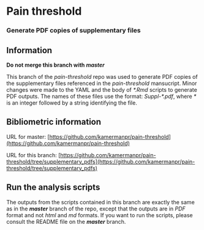 # Pain threshold

### Generate PDF copies of supplementary files 

## Information

**Do not merge this branch with _master_**

This branch of the _pain-threshold_ repo was used to generate PDF copies of the supplementary files referenced in the _pain-threshold_ mansucript. Minor changes were made to the YAML and the body of _*.Rmd_ scripts to generate PDF outputs. The names of these files use the format: _Suppl-\*.pdf_, where _\*_ is an integer followed by a string identifying the file. 

## Bibliometric information

URL for master: [https://github.com/kamermanpr/pain-threshold](https://github.com/kamermanpr/pain-threshold)

URL for this branch: [https://github.com/kamermanpr/pain-threshold/tree/supplementary_pdfs](https://github.com/kamermanpr/pain-threshold/tree/supplementary_pdfs)

## Run the analysis scripts

The outputs from the scripts contained in this branch are exactly the same as in the _**master**_ branch of the repo, except that the outputs are in _PDF_ format and not _html_ and _md_ formats. If you want to run the scripts, please consult the README file on the _**master**_ branch.
